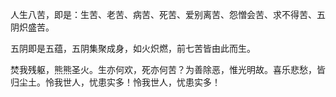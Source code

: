 人生八苦，即是：生苦、老苦、病苦、死苦、爱别离苦、怨憎会苦、求不得苦、五阴炽盛苦。

五阴即是五蕴，五阴集聚成身，如火炽燃，前七苦皆由此而生。




焚我残躯，熊熊圣火。生亦何欢，死亦何苦？为善除恶，惟光明故。喜乐悲愁，皆归尘土。怜我世人，忧患实多！怜我世人，忧患实多！
